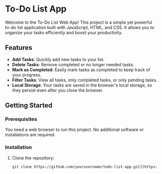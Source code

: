 # To-Do List App

Welcome to the To-Do List Web App! This project is a simple yet powerful to-do list application built with JavaScript, HTML, and CSS. It allows you to organize your tasks efficiently and boost your productivity.

## Features

- **Add Tasks**: Quickly add new tasks to your list.
- **Delete Tasks**: Remove completed or no longer needed tasks.
- **Mark as Completed**: Easily mark tasks as completed to keep track of your progress.
- **Filter Tasks**: View all tasks, only completed tasks, or only pending tasks.
- **Local Storage**: Your tasks are saved in the browser's local storage, so they persist even after you close the browser.

## Getting Started

### Prerequisites

You need a web browser to run this project. No additional software or installations are required.

### Installation

1. Clone the repository:
   ```bash
   git clone https://github.com/yourusername/todo-list-app.git](https://github.com/Robert-Stoica/Javacript-To-do-List.git
